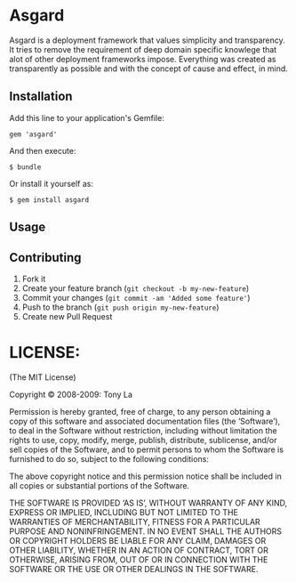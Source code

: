 # Asgard

Asgard is a deployment framework that values simplicity and transparency. It tries to remove the requirement of deep domain specific knowlege that alot of other deployment frameworks impose. Everything was created as transparently as possible and with the concept of cause and effect, in mind.

## Installation

Add this line to your application's Gemfile:

    gem 'asgard'

And then execute:

    $ bundle

Or install it yourself as:

    $ gem install asgard

## Usage



## Contributing

1. Fork it
2. Create your feature branch (`git checkout -b my-new-feature`)
3. Commit your changes (`git commit -am 'Added some feature'`)
4. Push to the branch (`git push origin my-new-feature`)
5. Create new Pull Request

# LICENSE:

(The MIT License)

Copyright © 2008-2009: Tony La

Permission is hereby granted, free of charge, to any person obtaining a copy of this software and associated documentation files (the ‘Software’), to deal in the Software without restriction, including without limitation the rights to use, copy, modify, merge, publish, distribute, sublicense, and/or sell copies of the Software, and to permit persons to whom the Software is furnished to do so, subject to the following conditions:

The above copyright notice and this permission notice shall be included in all copies or substantial portions of the Software.

THE SOFTWARE IS PROVIDED ‘AS IS’, WITHOUT WARRANTY OF ANY KIND, EXPRESS OR IMPLIED, INCLUDING BUT NOT LIMITED TO THE WARRANTIES OF MERCHANTABILITY, FITNESS FOR A PARTICULAR PURPOSE AND NONINFRINGEMENT. IN NO EVENT SHALL THE AUTHORS OR COPYRIGHT HOLDERS BE LIABLE FOR ANY CLAIM, DAMAGES OR OTHER LIABILITY, WHETHER IN AN ACTION OF CONTRACT, TORT OR OTHERWISE, ARISING FROM, OUT OF OR IN CONNECTION WITH THE SOFTWARE OR THE USE OR OTHER DEALINGS IN THE SOFTWARE.
